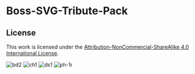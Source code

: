 # Boss-SVG-Tribute-Pack

## License

This work is licensed under the [Attribution-NonCommercial-ShareAlike 4.0 International License](https://creativecommons.org/licenses/by-nc-sa/4.0/).

![bd2](https://michaelck.github.io/Boss-SVG-Tribute-Pack/bd2.svg)
![ch1](https://michaelck.github.io/Boss-SVG-Tribute-Pack/ch1.svg)
![ds1](https://michaelck.github.io/Boss-SVG-Tribute-Pack/ds1.svg)
![ph-1r](https://michaelck.github.io/Boss-SVG-Tribute-Pack/ph-1r.svg)
